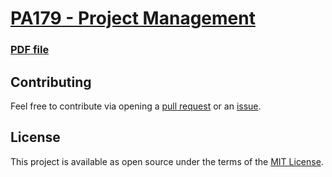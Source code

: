 # [PA179 - Project Management](https://is.muni.cz/predmet/fi/jaro2019/PA179)

### [PDF file](https://github.com/europ/MUNI-FI-PA179/blob/master/doc/doc.pdf)

## Contributing

Feel free to contribute via opening a [pull request](https://help.github.com/articles/creating-a-pull-request/) or an [issue](https://help.github.com/articles/creating-an-issue/).

## License

This project is available as open source under the terms of the [MIT License](https://github.com/europ/MUNI-FI-PA179/blob/master/LICENSE).
